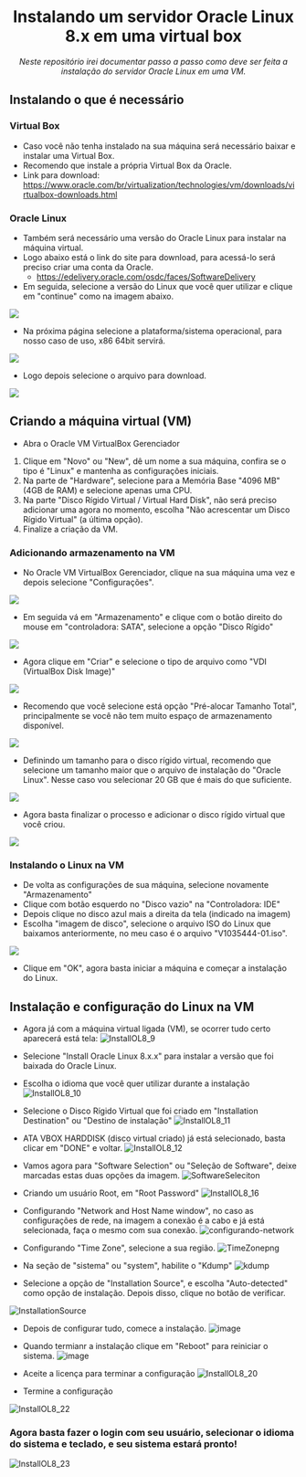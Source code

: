 <h1 align="center">Instalando um servidor Oracle Linux 8.x em uma virtual box</h1>
<p align="center"><i>Neste repositório irei documentar passo a passo como deve ser feita a instalação do servidor Oracle Linux em uma VM.</i></p>

## Instalando o que é necessário
### Virtual Box
- Caso você não tenha instalado na sua máquina será necessário baixar e instalar uma Virtual Box.
- Recomendo que instale a própria Virtual Box da Oracle.
- Link para download: https://www.oracle.com/br/virtualization/technologies/vm/downloads/virtualbox-downloads.html

### Oracle Linux
- Também será necessário uma versão do Oracle Linux para instalar na máquina virtual.
- Logo abaixo está o link do site para download, para acessá-lo será preciso criar uma conta da Oracle.
  - https://edelivery.oracle.com/osdc/faces/SoftwareDelivery
- Em seguida, selecione a versão do Linux que você quer utilizar e clique em "continue" como na imagem abaixo.
<img src="Screenshots-linux/OracleLinux-website.png">

- Na próxima página selecione a plataforma/sistema operacional, para nosso caso de uso, x86 64bit servirá.
<img src="Screenshots-linux/SelecionandoPlataforma.png">

- Logo depois selecione o arquivo para download.
<img src="Screenshots-linux/EscolhendoArquivoLinux.png"> 

## Criando a máquina virtual (VM)
- Abra o Oracle VM VirtualBox Gerenciador
1. Clique em "Novo" ou "New", dê um nome a sua máquina, confira se o tipo é "Linux" e mantenha as configurações iniciais.
2. Na parte de "Hardware", selecione para a Memória Base "4096 MB" (4GB de RAM) e selecione apenas uma CPU.
3. Na parte "Disco Rígido Virtual / Virtual Hard Disk", não será preciso adicionar uma agora no momento, escolha "Não acrescentar um Disco Rígido Virtual" (a última opção).
4. Finalize a criação da VM.

### Adicionando armazenamento na VM
- No Oracle VM VirtualBox Gerenciador, clique na sua máquina uma vez e depois selecione "Configurações".
<img src="Screenshots-linux/ConfiguracoesVM.png">

- Em seguida vá em "Armazenamento" e clique com o botão direito do mouse em "controladora: SATA", selecione a opção "Disco Rígido"
<img src="Screenshots-linux/SelecionandoArmazenamento.png">

- Agora clique em "Criar" e selecione o tipo de arquivo como "VDI (VirtualBox Disk Image)"
<img src="Screenshots-linux/EscolhendoTipoArmazenamento.png">

- Recomendo que você selecione está opção "Pré-alocar Tamanho Total", principalmente se você não tem muito espaço de armazenamento disponível.
<img src="Screenshots-linux/Pre-alocandoTamanho.png">

- Definindo um tamanho para o disco rígido virtual, recomendo que selecione um tamanho maior que o arquivo de instalação do "Oracle Linux". Nesse caso vou selecionar 20 GB que é mais do que suficiente.
<img src="Screenshots-linux/DefinindoTamanhoArmazenamento.png">

- Agora basta finalizar o processo e adicionar o disco rígido virtual que você criou.
<img src="Screenshots-linux/SelecionandoHardDisk.png">

### Instalando o Linux na VM
- De volta as configurações de sua máquina, selecione novamente "Armazenamento"
- Clique com botão esquerdo no "Disco vazio" na "Controladora: IDE"
- Depois clique no disco azul mais a direita da tela (indicado na imagem)
- Escolha "imagem de disco", selecione o arquivo ISO do Linux que baixamos anteriormente, no meu caso é o arquivo "V1035444-01.iso".
<img src="Screenshots-linux/SelecionandoISO.png">

- Clique em "OK", agora basta iniciar a máquina e começar a instalação do Linux.

## Instalação e configuração do Linux na VM
- Agora já com a máquina virtual ligada (VM), se ocorrer tudo certo aparecerá está tela:
![InstallOL8_9](https://github.com/CleitonOS/compass-linux-desafio1/assets/107083529/bc2d3392-0bb2-4ab7-9496-493bd9914f09)

- Selecione "Install Oracle Linux 8.x.x" para instalar a versão que foi baixada do Oracle Linux.
- Escolha o idioma que você quer utilizar durante a instalação
![InstallOL8_10](https://github.com/CleitonOS/compass-linux-desafio1/assets/107083529/26b1120c-a176-433b-83d8-491cb78702e4)

- Selecione o Disco Rígido Virtual que foi criado em "Installation Destination" ou "Destino de instalação"
![InstallOL8_11](https://github.com/CleitonOS/compass-linux-desafio1/assets/107083529/7cc6aa09-1c4e-48dc-8c70-04d675d4abcd)
- ATA VBOX HARDDISK (disco virtual criado) já está selecionado, basta clicar em "DONE" e voltar.
![InstallOL8_12](https://github.com/CleitonOS/compass-linux-desafio1/assets/107083529/3aebdec0-1e51-48ad-a66c-879dd174a6e6)
- Vamos agora para "Software Selection" ou "Seleção de Software", deixe marcadas estas duas opções da imagem.
![SoftwareSeleciton](https://github.com/CleitonOS/compass-linux-desafio1/assets/107083529/83142ea2-060d-46b9-8a10-9b9fcfb72f7c)

- Criando um usuário Root, em "Root Password"
![InstallOL8_16](https://github.com/CleitonOS/compass-linux-desafio1/assets/107083529/2eecf499-75c9-4a3b-a0d4-87182656f5d4)

- Configurando "Network and Host Name window", no caso as configurações de rede, na imagem a conexão é a cabo e já está selecionada, faça o mesmo com sua conexão.
![configurando-network](https://github.com/CleitonOS/compass-linux-desafio1/assets/107083529/44920722-23a3-46f4-9326-f51d87175b89)

- Configurando "Time Zone", selecione a sua região.
![TimeZonepng](https://github.com/CleitonOS/compass-linux-desafio1/assets/107083529/b18caf2d-62a4-4a33-8725-0522581cc818)

- Na seção de "sistema" ou "system", habilite o "Kdump"
![kdump](https://github.com/CleitonOS/compass-linux-desafio1/assets/107083529/9bbccecb-5164-49c8-add4-510969da338d)

- Selecione a opção de "Installation Source", e escolha "Auto-detected" como opção de instalação. Depois disso, clique no botão de verificar.
 
![InstallationSource](https://github.com/CleitonOS/compass-linux-desafio1/assets/107083529/4f6837b1-6c55-4b05-97a4-30b5eecf9c42)
  
- Depois de configurar tudo, comece a instalação.
![image](https://github.com/CleitonOS/compass-linux-desafio1/assets/107083529/9ee641fb-7478-442e-9560-9d89376332b1)

- Quando termianr a instalação clique em "Reboot" para reiniciar o sistema.
![image](https://github.com/CleitonOS/compass-linux-desafio1/assets/107083529/214f7873-0dbe-447e-9a53-f66c8f7dc782)

- Aceite a licença para terminar a configuração
![InstallOL8_20](https://github.com/CleitonOS/compass-linux-desafio1/assets/107083529/b088e9a3-0db0-4672-80b6-17505f6ccbc7)

- Termine a configuração

![InstallOL8_22](https://github.com/CleitonOS/compass-linux-desafio1/assets/107083529/d2973c90-8441-461b-ba7c-4bfa32d7e87f)

### Agora basta fazer o login com seu usuário, selecionar o idioma do sistema e teclado, e seu sistema estará pronto!
![InstallOL8_23](https://github.com/CleitonOS/compass-linux-desafio1/assets/107083529/897e1c1b-30c6-48c2-af94-d894fd307536)


